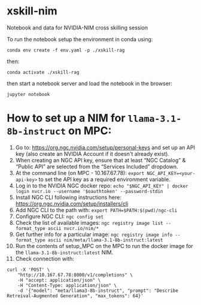 # xskill-nim
Notebook and data for NVIDIA-NIM cross skilling session

To run the notebook setup the environment in conda using:

`conda env create -f env.yaml -p ./xskill-rag`

then:

`conda activate ./xskill-rag`

then start a notebook server and load the notebook in the browser:

`jupyter notebook`


# How to set up a NIM for `llama-3.1-8b-instruct` on MPC:

1. Go to: https://org.ngc.nvidia.com/setup/personal-keys and set up an API key (also create an NVIDIA Account if it doesn't already exist).
2. When creating an NGC API key, ensure that at least “NGC Catalog” & “Public API” are selected from the “Services Included” dropdown.
3. At the command line (on MPC - 10.167.67.78): `export NGC_API_KEY=<your-api-key>` to set the API key as a required environment variable.
4. Log in to the NVIDIA NGC docker repo: `echo "$NGC_API_KEY" | docker login nvcr.io --username '$oauthtoken' --password-stdin`
5. Install NGC CLI following instructions here: https://org.ngc.nvidia.com/setup/installers/cli
6. Add NGC CLI to the path with: `export PATH=$PATH:$(pwd)/ngc-cli`
7. Configure NGC CLI: `ngc config set`
8. Check the list of available images: `ngc registry image list --format_type ascii nvcr.io/nim/*`
9. Get further info for a particular image: `ngc registry image info --format_type ascii nim/meta/llama-3.1-8b-instruct:latest`
10. Run the contents of setup_MPC on the MPC to run the docker image for the `llama-3.1-8b-instruct:latest` NIM.
11. Check connection with:
```
curl -X 'POST' \
    "http://10.167.67.78:8000/v1/completions" \
    -H "accept: application/json" \
    -H "Content-Type: application/json" \
    -d '{"model": "meta/llama3-8b-instruct", "prompt": "Describe Retreival-Augmented Generation", "max_tokens": 64}'

```
